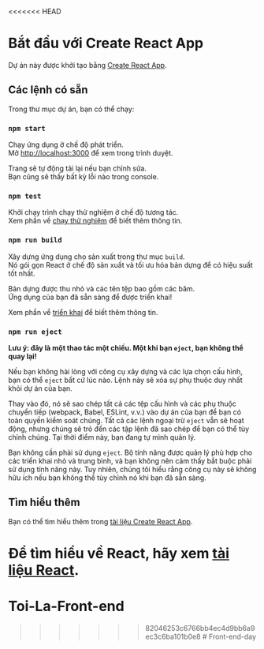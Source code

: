 <<<<<<< HEAD
# Bắt đầu với Create React App

Dự án này được khởi tạo bằng [Create React App](https://github.com/facebook/create-react-app).

## Các lệnh có sẵn

Trong thư mục dự án, bạn có thể chạy:

### `npm start`

Chạy ứng dụng ở chế độ phát triển.\
Mở [http://localhost:3000](http://localhost:3000) để xem trong trình duyệt.

Trang sẽ tự động tải lại nếu bạn chỉnh sửa.\
Bạn cũng sẽ thấy bất kỳ lỗi nào trong console.

### `npm test`

Khởi chạy trình chạy thử nghiệm ở chế độ tương tác.\
Xem phần về [chạy thử nghiệm](https://facebook.github.io/create-react-app/docs/running-tests) để biết thêm thông tin.

### `npm run build`

Xây dựng ứng dụng cho sản xuất trong thư mục `build`.\
Nó gói gọn React ở chế độ sản xuất và tối ưu hóa bản dựng để có hiệu suất tốt nhất.

Bản dựng được thu nhỏ và các tên tệp bao gồm các băm.\
Ứng dụng của bạn đã sẵn sàng để được triển khai!

Xem phần về [triển khai](https://facebook.github.io/create-react-app/docs/deployment) để biết thêm thông tin.

### `npm run eject`

**Lưu ý: đây là một thao tác một chiều. Một khi bạn `eject`, bạn không thể quay lại!**

Nếu bạn không hài lòng với công cụ xây dựng và các lựa chọn cấu hình, bạn có thể `eject` bất cứ lúc nào. Lệnh này sẽ xóa sự phụ thuộc duy nhất khỏi dự án của bạn.

Thay vào đó, nó sẽ sao chép tất cả các tệp cấu hình và các phụ thuộc chuyển tiếp (webpack, Babel, ESLint, v.v.) vào dự án của bạn để bạn có toàn quyền kiểm soát chúng. Tất cả các lệnh ngoại trừ `eject` vẫn sẽ hoạt động, nhưng chúng sẽ trỏ đến các tập lệnh đã sao chép để bạn có thể tùy chỉnh chúng. Tại thời điểm này, bạn đang tự mình quản lý.

Bạn không cần phải sử dụng `eject`. Bộ tính năng được quản lý phù hợp cho các triển khai nhỏ và trung bình, và bạn không nên cảm thấy bắt buộc phải sử dụng tính năng này. Tuy nhiên, chúng tôi hiểu rằng công cụ này sẽ không hữu ích nếu bạn không thể tùy chỉnh nó khi bạn đã sẵn sàng.

## Tìm hiểu thêm

Bạn có thể tìm hiểu thêm trong [tài liệu Create React App](https://facebook.github.io/create-react-app/docs/getting-started).

Để tìm hiểu về React, hãy xem [tài liệu React](https://reactjs.org/).
=======
# Toi-La-Front-end
>>>>>>> 82046253c6766bb4ec4d9bb6a9ec3c6ba101b0e8
#   F r o n t - e n d - d a y  
 